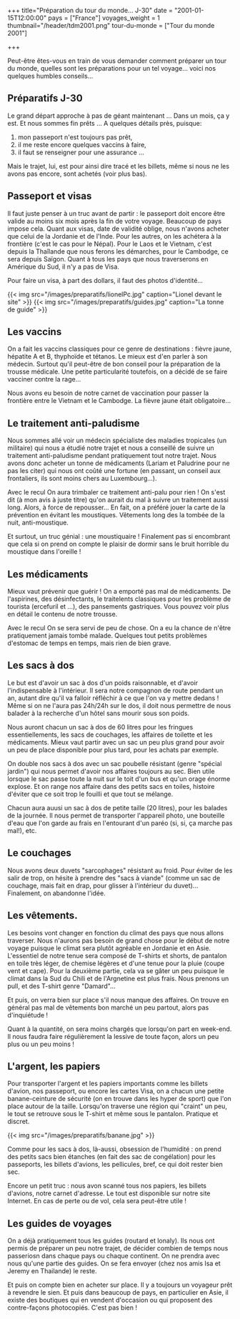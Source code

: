 ﻿+++
title="Préparation du tour du monde... J-30"
date = "2001-01-15T12:00:00"
pays = ["France"]
voyages_weight = 1
thumbnail="/header/tdm2001.png"
tour-du-monde = ["Tour du monde 2001"]


+++

Peut-être êtes-vous en train de vous demander comment préparer un tour du monde, quelles sont les préparations pour un tel voyage... voici nos quelques humbles conseils...

## Préparatifs J-30

Le grand départ approche à pas de géant maintenant ... Dans un mois, ça y est. Et nous sommes fin prêts ... A quelques détails près, puisque:

1. mon passeport n'est toujours pas prêt,
2. il me reste encore quelques vaccins à faire,
3. il faut se renseigner pour une assurance ...


Mais le trajet, lui, est pour ainsi dire tracé et les billets, même si nous ne les avons pas encore, sont achetés (voir plus bas).

## Passeport et visas

Il faut juste penser à un truc avant de partir : le passeport doit encore être valide au moins six mois après la fin de votre voyage. Beaucoup de pays impose cela. Quant aux visas, date de validité oblige, nous n'avons acheter que celui de la Jordanie et de l'Inde. Pour les autres, on les achétera à la frontière (c'est le cas pour le Népal). Pour le Laos et le Vietnam, c'est depuis la Thaîlande que nous ferons les démarches, pour le Cambodge, ce sera depuis Saïgon. Quant à tous les pays que nous traverserons en Amérique du Sud, il n'y a pas de Visa.

Pour faire un visa, à part des dollars, il faut des photos d'identité...

<div id="TOTO">	
{{< img src="/images/preparatifs/lionelPc.jpg" caption="Lionel devant le site" >}}
{{< img src="/images/preparatifs/guides.jpg" caption="La tonne de guide" >}}
<div> 	

## Les vaccins

On a fait les vaccins classiques pour ce genre de destinations : fièvre jaune, hépatite A et B, thyphoïde et tétanos. Le mieux est d'en parler à son médecin. Surtout qu'il peut-être de bon conseil pour la préparation de la trousse médicale. Une petite particularité toutefois, on a décidé de se faire vacciner contre la rage...

Nous avons eu besoin de notre carnet de vaccination pour passer la frontière entre le Vietnam et le Cambodge. La fièvre jaune était obligatoire...

## Le traitement anti-paludisme

Nous sommes allé voir un médecin spécialiste des maladies tropicales (un militaire) qui nous a étudié notre trajet et nous a conseillé de suivre un traitement anti-paludisme pendant pratiquement tout notre trajet. Nous avons donc acheter un tonne de médicaments (Lariam et Paludrine pour ne pas les citer) qui nous ont coûté une fortune (en passant, un conseil aux frontaliers, ils sont moins chers au Luxembourg...).

Avec le recul
On aura trimbaler ce traitement anti-palu pour rien ! On s'est dit (à mon avis à juste titre) qu'on aurait du mal à suivre un traitement aussi long. Alors, à force de repousser... En fait, on a préféré jouer la carte de la prévention en évitant les moustiques. Vêtements long des la tombée de la nuit, anti-moustique.

Et surtout, un truc génial : une moustiquaire ! Finalement pas si encombrant que cela si on prend on compte le plaisir de dormir sans le bruit horrible du moustique dans l'oreille !

## Les médicaments

Mieux vaut prévenir que guérir ! On a emporté pas mal de médicaments. De l'aspirines, des désinfectants, le traitelents classiques pour les problème de tourista (ercefuril et ...), des pansements gastriques. Vous pouvez voir plus en détail le contenu de notre trousse.

Avec le recul
On se sera servi de peu de chose. On a eu la chance de n'être pratiquement jamais tombé malade. Quelques tout petits problèmes d'estomac de temps en temps, mais rien de bien grave.

## Les sacs à dos

Le but est d'avoir un sac à dos d'un poids raisonnable, et d'avoir l'indispensable à l'intérieur. Il sera notre compagnon de route pendant un an, autant dire qu'il va falloir réfléchir à ce que l'on va y mettre dedans ! Même si on ne l'aura pas 24h/24h sur le dos, il doit nous permettre de nous balader à la recherche d'un hôtel sans mourir sous son poids.

Nous auront chacun un sac à dos de 60 litres pour les fringues essentiellements, les sacs de couchages, les affaires de toilette et les médicaments. Mieux vaut partir avec un sac un peu plus grand pour avoir un peu de place disponible pour plus tard, pour les achats par exemple.

On double nos sacs à dos avec un sac poubelle résistant (genre "spécial jardin") qui nous permet d'avoir nos affaires toujours au sec. Bien utile lorsque le sac passe toute la nuit sur le toit d'un bus et qu'un orage énorme explose. Et on range nos affaire dans des petits sacs en toiles, histoire d'éviter que ce soit trop le fouilli et que tout se mélange.

Chacun aura auusi un sac à dos de petite taille (20 litres), pour les balades de la journée. Il nous permet de transporter l'appareil photo, une bouteille d'eau que l'on garde au frais en l'entourant d'un paréo (si, si, ça marche pas mal!), etc.

## Le couchages

Nous avons deux duvets "sarcophages" résistant au froid. Pour éviter de les salir de trop, on hésite à prendre des "sacs à viande" (comme un sac de couchage, mais fait en drap, pour glisser à l'intérieur du duvet)... Finalement, on abandonne l'idée.

## Les vêtements.

Les besoins vont changer en fonction du climat des pays que nous allons traverser. Nous n'aurons pas besoin de grand chose pour le début de notre voyage puisque le climat sera plutôt agréable en Jordanie et en Asie. L'essentiel de notre tenue sera composé de T-shirts et shorts, de pantalon en toile très léger, de chemise légères et d'une tenue pour la pluie (coupe vent et cape). Pour la deuxième partie, cela va se gâter un peu puisque le climat dans la Sud du Chili et de l'Argnetine est plus frais. Nous prenons un pull, et des T-shirt genre "Damard"...

Et puis, on verra bien sur place s'il nous manque des affaires. On trouve en général pas mal de vêtements bon marché un peu partout, alors pas d'inquiétude !

Quant à la quantité, on sera moins chargés que lorsqu'on part en week-end. Il nous faudra faire régulièrement la lessive de toute façon, alors un peu plus ou un peu moins !

## L'argent, les papiers

Pour transporter l'argent et les papiers importants comme les billets d'avion, nos passeport, ou encore les cartes Visa, on a chacun une petite banane-ceinture de sécurité (on en trouve dans les hyper de sport) que l'on place autour de la taille. Lorsqu'on traverse une région qui "craint" un peu, le tout se retrouve sous le T-shirt et même sous le pantalon. Pratique et discret.

{{< img src="/images/preparatifs/banane.jpg" >}}


Comme pour les sacs à dos, là-aussi, obsession de l'humidité : on prend des petits sacs bien étanches (en fait des sac de congélation) pour les passeports, les billets d'avions, les pellicules, bref, ce qui doit rester bien sec.

Encore un petit truc : nous avon scanné tous nos papiers, les billets d'avions, notre carnet d'adresse. Le tout est disponible sur notre site Internet. En cas de perte ou de vol, cela sera peut-être utile !


## Les guides de voyages

On a déjà pratiquement tous les guides (routard et lonaly). Ils nous ont permis de préparer un peu notre trajet, de décider combien de temps nous passeriosn dans chaque pays ou chaque continent. On ne prendra avec nous qu'une partie des guides. On se fera envoyer (chez nos amis Isa et Jeremy en Thailande) le reste.

Et puis on compte bien en acheter sur place. Il y a toujours un voyageur prêt à revendre le sien. Et puis dans beaucoup de pays, en particulier en Asie, il existe des boutiques qui en vendent d'occasion ou qui proposent des contre-façons photocopiés. C'est pas bien !